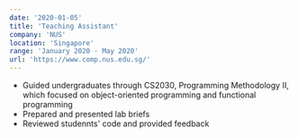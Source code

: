```yaml
---
date: '2020-01-05'
title: 'Teaching Assistant'
company: 'NUS'
location: 'Singapore'
range: 'January 2020 - May 2020'
url: 'https://www.comp.nus.edu.sg/'
---
```


- Guided undergraduates through CS2030, Programming Methodology II, which focused on object-oriented programming and functional programming
- Prepared and presented lab briefs
- Reviewed studennts' code and provided feedback
